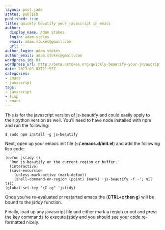 ```yaml
---
layout: post.jade
status: publish
published: true
title: quickly beautify your javascript in emacs
author:
  display_name: Adam Stokes
  login: adam.stokes
  email: adam.stokes@gmail.com
  url: ''
author_login: adam.stokes
author_email: adam.stokes@gmail.com
wordpress_id: 83
wordpress_url: http://beta.astokes.org/quickly-beautify-your-javascript-in-emacs/
date: 2013-09-02T21:55Z
categories:
- Emacs
- javascript
tags:
- javascript
- lisp
- emacs
---
```

<p>This is for the javascript version of js-beautify and could easily apply to their python version as well. You'll need to have node installed with npm and run the following:</p>
<pre><code>$ sudo npm install -g js-beautify
</code></pre>
<p>Next, open up your emacs init file (<strong>~/.emacs.d/init.el</strong>) and add the following lisp code:</p>
<pre><code>(defun jstidy ()
  'Run js-beautify on the current region or buffer.'
  (interactive)
  (save-excursion
    (unless mark-active (mark-defun))
    (shell-command-on-region (point) (mark) 'js-beautify -f -'; nil t)))
(global-set-key "\C-cg" 'jstidy)
</code></pre>
<p>Once you've re-evaluated or restarted emacs the (<strong>CTRL+c then g</strong>) will be bound to the <em>jstidy</em> function.</p>
<p>Finally, load up any javascript file and either mark a region or not and press the key commands to execute jstidy and you should see your code re-formatted nicely.</p>
